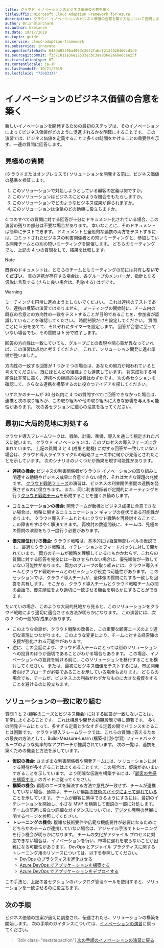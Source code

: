 ```yaml
---
title: クラウド イノベーションのビジネス価値の合意を築く
titleSuffix: Microsoft Cloud Adoption Framework for Azure
description: クラウド イノベーションのビジネス価値の合意を築く方法について説明します。
author: BrianBlanchard
ms.author: brblanch
ms.date: 10/17/2019
ms.topic: guide
ms.service: cloud-adoption-framework
ms.subservice: innovate
ms.openlocfilehash: 643da95396a4983c2642fabcf21340264d0cd1c9
ms.sourcegitcommit: f3371811a36e12533ecbc3aa936e2a68e0cee25f
ms.translationtype: HT
ms.contentlocale: ja-JP
ms.lasthandoff: 10/21/2019
ms.locfileid: "72683337"
---
```

# <a name="building-consensus-on-the-business-value-of-innovation"></a>イノベーションのビジネス価値の合意を築く

新しいイノベーションを開発するための最初のステップは、そのイノベーションによってビジネス価値がどのように促進されるかを明確にすることです。 この演習では、ビジネス価値を定義することに多くの時間をかけることの重要性を示す、一連の質問に回答します。

## <a name="qualifying-questions"></a>見極めの質問

(クラウドまたはオンプレミスで) ソリューションを開発する前に、ビジネス価値の基準を検証します。

1. このソリューションで対処しようとしている顧客の定義は何ですか。
2. このソリューションはビジネスにどのような機会をもたらしますか。
3. このソリューションでどのようなビジネス成果が得られますか。
4. このソリューションは企業のどの動機に役立ちますか。

4 つのすべての質問に対する回答が十分にドキュメント化されている場合、この演習の残りの部分は不要な場合があります。 幸いなことに、そのドキュメントは簡単にテストできます。 ドキュメントと全般的な連携の両方をテストするには、コミットされたビジネスの利害関係者との短いミーティングと、参加している開発チームとの別の短いミーティングを開催します。 どちらのミーティングでも、上記の 4 つの質問をして、結果を比較します。

> [!NOTE]
> 既存のドキュメントは、どちらのチームともミーティングの前には共有**しないでください**。 真の連携が存在する場合は、各グループのメンバーが、指針となる仮説に言及する (さらに良い場合は、列挙する) はずです。

> [!WARNING]
> ミーティングを円滑に進めようとしないでください。 これは連携のテストであり、連携の構築の演習ではありません。 ミーティングの開始時に、チーム内の既存の合意との方向性の一致をテストすることが目的であることを、参加者が認識していることを確認してください。 時間制限だけを設定してください。 質問ごとに 5 分をあてて、それぞれにタイマーを設定します。 回答が合意に至っていない場合でも、その質問は 5 分で終了します。

回答の方向性は一致していても、グループごとの表現や関心事が異なっていれば、この演習は成功と考えてください。 これで、ソリューション開発に進む準備が整いました。

方向性の一致する回答が 1 つか 2 つの場合は、あなたの努力が報われていると考えてください。 既にほとんどの組織よりも連携しています。 将来成功する可能性は非常に高く、連携への継続的な投資はわずかです。 次の各セクションを確認して、さらなる連携を構築するのに役立つアイデアを探してください。

いずれかのチームが 30 分以内に 4 つの質問すべてに回答できなかった場合は、連携と次の取り組みが、この取り組みや他の取り組みに大きな影響を与える可能性があります。 次の各セクションに細心の注意を払ってください。

## <a name="address-the-big-picture-first"></a>最初に大局的見地に対処する

クラウド導入フレームワークは、戦略、計画、準備、導入を通して規定されたパスに従います。 クラウド イノベーションは、このプロセスの導入フェーズに含まれています。 上記の質問 3 と 4 (成果と動機) に対する回答が一致していない場合は、クラウド導入ライフサイクルの戦略フェーズ中に何かが見落とされたことを示しています。 次のシナリオのいくつかが効果を現す可能性があります。

- **連携の機会:** ビジネスの利害関係者がクラウド イノベーションの取り組みに関連する動機やビジネス成果に合意できない場合、それは大きな課題の兆候です。 [クラウド戦略フェーズ](../strategy/index.md)の演習は、ビジネスの利害関係者間の連携を発展させるのに役立ちます。 また、同じ利害関係者が定期的にミーティングを行う[クラウド戦略チーム](../organize/cloud-strategy.md)を形成することを強くお勧めします。

- **コミュニケーションの機会:** 開発チームが動機とビジネス成果に合意できない場合は、戦略に関するコミュニケーション ギャップの症状である可能性があります。 クラウド導入チームとともにクラウド戦略を再検討することで、この障害をすばやく解決できます。 再検討の数週間後に、チームは、見極めの質問の演習をもう一度行う必要があります。

- **優先順位付けの機会:** クラウド戦略は、基本的には経営幹部レベルの仮説です。 最適なクラウド戦略は、イテレーションとフィードバックに対して開かれています。 両方のチームが戦略を理解しているにもかかわらず、これらの質問に対する回答を完全には一致させられない場合は、優先順位が一致していない可能性があります。 両方のグループの取り組みには、クラウド導入チームとクラウド戦略チームとのセッションが役立つ可能性があります。 このセッションでは、クラウド導入チームが、全体像の質問に対する一致した回答を共有します。 そこから、クラウド導入チームとクラウド戦略チームの間の会話で、優先順位をより適切に一致させる機会を明らかにすることができます。

たいていの場合、このような大局的見地から見ると、このソリューションをクラウド戦略により適切に適合させる方法が明らかになります。 この演習には、次の 2 つの一般的な成果があります。

- このような会話が、クラウド戦略の改善と、この重要な顧客ニーズのより適切な表現につながります。 このような変更により、チームに対する経営陣の支援が強化される可能性があります。
- 逆に、この会話により、クラウド導入チームにとっては別のソリューションへの投資のほうが適切であることがわかる場合もあります。 この場合、イノベーションへの投資を続ける前に、このソリューションを移行することを検討してください。 または、最初にビジネス価値をテストするには、市民開発者向けアプローチが必要であることを示している場合もあります。 どちらの場合でも、チームが、ビジネス上の利益がわずかなものに大きな投資をすることを避けるのに役立ちます。

## <a name="address-solution-alignment"></a>ソリューションの一致に取り組む

質問 1 と 2 (顧客のニーズとビジネス機会) に対する回答が一致しないことは、非常によくあることです。 これは構想や開発の初期段階で特に顕著です。 多くの開発チームにとって、多すぎる定義と少なすぎる定義の間でバランスをとることは困難です。 クラウド導入フレームワークでは、これらの質問に答えるための最良の方法として、Build-Measure-Learn (構築-計測-学習) フィードバック ループのような効率的なアプローチが推奨されています。 次の一覧は、連携を築くための機会と方法を示しています。

- **仮説の機会:** さまざまな利害関係者や開発チームには、ソリューションに対する期待が多すぎることはよくあることです。 この場合は、仮説があいまいすぎることを示しています。 より明確な仮説を構築するには、「[顧客の共感を構築する](./considerations/build.md)」のガイドに従ってください。
- **構築の機会:** 顧客のニーズを解決する方法で意見が一致せず、チームが連携していない場合、通常は、チームが[早期の技術スパイクによって遅れている](./considerations/build.md#reduce-complexity-and-delay-technical-spikes)ことを示しています。 チームが顧客に集中できるようにするには、最初のイテレーションを開始し、小さな MVP を構築して仮説の一部に対処します。 チームの前進に役立つ詳細なガイダンスについては、[デジタル発明の発展](./considerations/invention.md)に関するページを参照してください。
- **トレーニングの機会:** 複雑な技術要件や広範な機能要件が必要になるためにどちらかのチームが連携していない場合は、アジャイル手法でトレーニングを行う機会が明らかになります。 チームの文化がアジャイル プロセスに対応できない場合は、イノベーションを行い、市場に遅れを取らないことが困難になる可能性があります。 DevOps とアジャイル プラクティスに関するトレーニング用のリソースについては、以下を参照してください。
  - [DevOps のプラクティスを進化させる](https://docs.microsoft.com/learn/paths/evolve-your-devops-practices)
  - [Azure DevOps でアプリケーションを構築する](https://docs.microsoft.com/learn/paths/build-applications-with-azure-devops)
  - [Azure DevOps でアプリケーションをデプロイする](https://docs.microsoft.com/learn/paths/deploy-applications-with-azure-devops/)

この手法と、上記の各セクションのバックログ管理ツールを使用すると、ソリューションを一致させるのに役立ちます。

## <a name="next-steps"></a>次の手順

ビジネス価値の提案が適切に調整され、伝達されたら、ソリューションの構築を開始します。 次の手順のガイダンスについては、[イノベーションの演習](./index.md)に戻ってください。

> [!div class="nextstepaction"]
> [次の手順のイノベーションの演習に戻る](./index.md)
